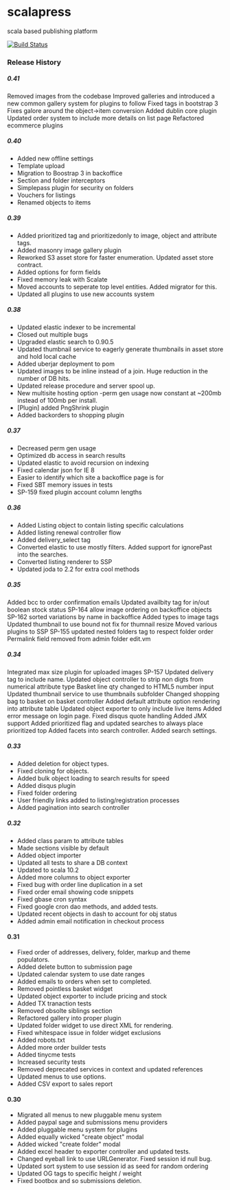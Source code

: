 scalapress
==========

scala based publishing platform

[![Build Status](https://travis-ci.org/sksamuel/scalapress.png)](https://travis-ci.org/sksamuel/scalapress)

### Release History

##### 0.41

Removed images from the codebase
Improved galleries and introduced a new common gallery system for plugins to follow
Fixed tags in bootstrap 3
Fixes galore around the object->item conversion
Added dublin core plugin
Updated order system to include more details on list page
Refactored ecommerce plugins

##### 0.40

* Added new offline settings
* Template upload
* Migration to Boostrap 3 in backoffice
* Section and folder interceptors
* Simplepass plugin for security on folders
* Vouchers for listings
* Renamed objects to items

##### 0.39

* Added prioritized tag and prioritizedonly to image, object and attribute tags.
* Added masonry image gallery plugin
* Reworked S3 asset store for faster enumeration. Updated asset store contract.
* Added options for form fields
* Fixed memory leak with Scalate
* Moved accounts to seperate top level entities. Added migrator for this.
* Updated all plugins to use new accounts system

##### 0.38
* Updated elastic indexer to be incremental
* Closed out multiple bugs
* Upgraded elastic search to 0.90.5
* Updated thumbnail service to eagerly generate thumbnails in asset store and hold local cache
* Added uberjar deployment to pom
* Updated images to be inline instead of a join. Huge reduction in the number of DB hits.
* Updated release procedure and server spool up.
* New multisite hosting option -perm gen usage now constant at ~200mb instead of 100mb per install.
* [Plugin] added PngShrink plugin
* Added backorders to shopping plugin

##### 0.37
* Decreased perm gen usage
* Optimized db access in search results
* Updated elastic to avoid recursion on indexing
* Fixed calendar json for IE 8
* Easier to identify which site a backoffice page is for
* Fixed SBT memory issues in tests
* SP-159 fixed plugin account column lengths

##### 0.36

* Added Listing object to contain listing specific calculations
* Added listing renewal controller flow
* Added delivery_select tag
* Converted elastic to use mostly filters. Added support for ignorePast into the searches.
* Converted listing renderer to SSP
* Updated joda to 2.2 for extra cool methods

##### 0.35

Added bcc to order confirmation emails
Updated availbity tag for in/out boolean stock status
SP-164 allow image ordering on backoffice objects
SP-162 sorted variations by name in backoffice
Added types to image tags
Updated thumbnail to use bound not fix for thumnail resize
Moved various plugins to SSP
SP-155 updated nested folders tag to respect folder order
Permalink field removed from admin folder edit.vm

##### 0.34

Integrated max size plugin for uploaded images
SP-157 Updated delivery tag to include name.
Updated object controller to strip non digts from numerical attribute type
Basket line qty changed to HTML5 number input
Updated thumbnail service to use thumbnails subfolder
Changed shopping bag to basket on basket controller
Added default attribute option rendering into attribute table
Updated object exporter to only include live items
Added error message on login page.
Fixed disqus quote handling
Added JMX support
Added prioritized flag and updated searches to always place prioritized top
Added facets into search controller. Added search settings.

##### 0.33 
* Added deletion for object types.
* Fixed cloning for objects.
* Added bulk object loading to search results for speed
* Added disqus plugin
* Fixed folder ordering
* User friendly links added to listing/registration processes
* Added pagination into search controller

##### 0.32
* Added class param to attribute tables
* Made sections visible by default
* Added object importer
* Updated all tests to share a DB context
* Updated to scala 10.2
* Added more columns to object exporter
* Fixed bug with order line duplication in a set
* Fixed order email showing code snippets
* Fixed gbase cron syntax
* Fixed google cron dao methods, and added tests.
* Updated recent objects in dash to account for obj status
* Added admin email notification in checkout process

#### 0.31

* Fixed order of addresses, delivery, folder, markup and theme populators.
* Added delete button to submission page
* Updated calendar system to use date ranges
* Added emails to orders when set to completed.
* Removed pointless basket widget
* Updated object exporter to include pricing and stock
* Added TX tranaction tests
* Removed obsolte siblings section
* Refactored gallery into proper plugin
* Updated folder widget to use direct XML for rendering.
* Fixed whitespace issue in folder widget exclusions
* Added robots.txt
* Added more order builder tests
* Added tinycme tests
* Increased security tests
* Removed deprecated services in context and updated references
* Updated menus to use options. 
* Added CSV export to sales report

#### 0.30
* Migrated all menus to new pluggable menu system
* Added paypal sage and submissions menu providers
* Added pluggable menu system for plugins
* Added equally wicked "create object" modal
* Added wicked "create folder" modal
* Added excel header to exporter controller and updated tests.
* Changed eyeball link to use URLGenerator. Fixed session id null bug.
* Updated sort system to use session id as seed for random ordering
* Updated OG tags to specific height / weight
* Fixed bootbox and so submissions deletion.
